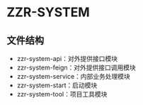 # ZZR-SYSTEM

## 文件结构

* zzr-system-api：对外提供接口模块
* zzr-system-feign：对外提供接口调用模块
* zzr-system-service：内部业务处理模块
* zzr-system-start：启动模块
* zzr-system-tool：项目工具模块